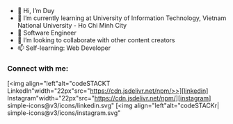 - 👋 Hi, I’m Duy
- 🌱 I’m currently learning at University of Information Technology, Vietnam National University - Ho Chi Minh City
- 💞️ Software Engineer
- 👯 I’m looking to collaborate with other content creators
- 📫 Self-learning: Web Developer



### Connect with me:
[<img align="left"alt="codeSTACKT LinkedIn"width="22px"src="https://cdn.jsdelivr.net/npm/>>][linkedin]
Instagram"width="22px"src="https://cdn.jsdelivr.net/npm/][instagram]
simple-icons@v3/icons/linkedin.svg"
[<img align="left"alt="codeSTACKr|
simple-icons@v3/icons/instagram.svg"
